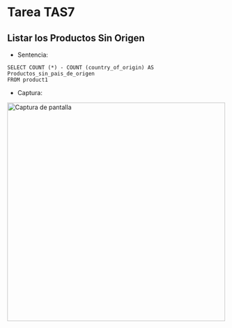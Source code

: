 # Tarea TAS7

## Listar los Productos Sin Origen
- Sentencia:
```
SELECT COUNT (*) - COUNT (country_of_origin) AS Productos_sin_pais_de_origen
FROM product1
```
- Captura:
<img TAREAS-DB="./S7/capturas/Sentence1.png" alt="Captura de pantalla" width="500"/>